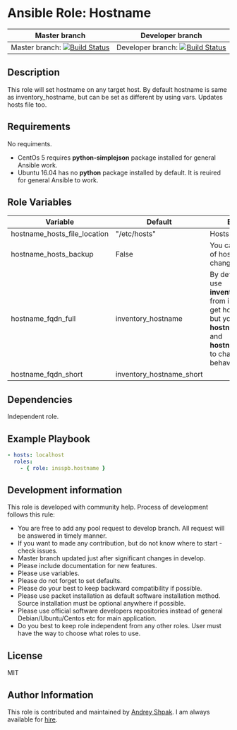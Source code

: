 Ansible Role: Hostname
=========
| Master branch | Developer branch | 
|:---:|:---:|
| Master branch: [![Build Status](https://travis-ci.org/insspb/ansible-role-hostname.svg?branch=master)](https://travis-ci.org/insspb/ansible-role-hostname) | Developer branch: [![Build Status](https://travis-ci.org/insspb/ansible-role-hostname.svg?branch=develop)](https://travis-ci.org/insspb/ansible-role-hostname) |

Description
------------

This role will set hostname on any target host. By default hostname is same as inventory_hostname, but can be set as different by using vars. Updates hosts file too.

Requirements
------------

No requiments.

- CentOs 5 requires **python-simplejson** package installed for general Ansible work. 
- Ubuntu 16.04 has no **python** package installed by default. It is reuired for general Ansible to work. 

Role Variables
--------------

| Variable                     | Default                  | Explanation  |
| -----------------------------|--------------------------| -----|
| hostname_hosts_file_location | "/etc/hosts"             | Hosts file location. |
| hostname_hosts_backup        | False                    | You can make backup of hosts file before changes will be made. |
| hostname_fqdn_full           | inventory_hostname | By default this role use **inventory_hostname** from inventory file to get host hostname, but you can set **hostname_fqdn_full** and **hostname_fqdn_short** to change this behavior.|
| hostname_fqdn_short          | inventory_hostname_short | |

Dependencies
------------

Independent role.

Example Playbook
----------------
```yaml
- hosts: localhost
  roles:
    - { role: insspb.hostname }
```
	
Development information
----------------
This role is developed with community help. 
Process of development follows this rule: 

   - You are free to add any pool request to develop branch. All request will be answered in timely manner. 
   - If you want to made any contribution, but do not know where to start - check issues.
   - Master branch updated just after significant changes in develop.
   - Please include documentation for new features. 
   - Please use variables.
   - Please do not forget to set defaults.
   - Please do your best to keep backward compatibility if possible.
   - Please use packet installation as default software installation method. Source installation must be optional anywhere if possible.
   - Please use official software developers repositories instead of general Debian/Ubuntu/Centos etc for main application. 
   - Do you best to keep role independent from any other roles. User must have the way to choose what roles to use.

License
-------

MIT

Author Information
------------------

This role is contributed and maintained by [Andrey Shpak](http://www.ashpak.ru). I am always available for [hire](https://www.upwork.com/o/profiles/users/_~01a780866aa29e4429/).
